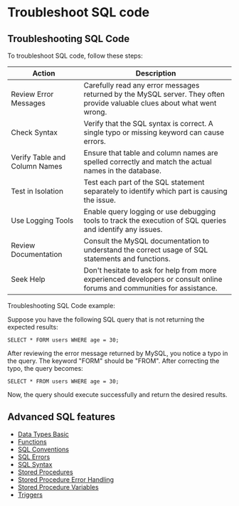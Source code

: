 # Troubleshoot SQL code

## Troubleshooting SQL Code

To troubleshoot SQL code, follow these steps:

| Action       | Description                                                                                                                    |
|--------------|--------------------------------------------------------------------------------------------------------------------------------|
| Review Error Messages | Carefully read any error messages returned by the MySQL server. They often provide valuable clues about what went wrong.       |
| Check Syntax  | Verify that the SQL syntax is correct. A single typo or missing keyword can cause errors.                                      |
| Verify Table and Column Names | Ensure that table and column names are spelled correctly and match the actual names in the database.                        |
| Test in Isolation | Test each part of the SQL statement separately to identify which part is causing the issue.                                   |
| Use Logging Tools | Enable query logging or use debugging tools to track the execution of SQL queries and identify any issues.                   |
| Review Documentation | Consult the MySQL documentation to understand the correct usage of SQL statements and functions.                              |
| Seek Help | Don't hesitate to ask for help from more experienced developers or consult online forums and communities for assistance.       |

Troubleshooting SQL Code example:

Suppose you have the following SQL query that is not returning the expected results:

```text
SELECT * FORM users WHERE age = 30;
```

After reviewing the error message returned by MySQL, you notice a typo in the query. The keyword "FORM" should be "FROM". After correcting the typo, the query becomes:

```text
SELECT * FROM users WHERE age = 30;
```

Now, the query should execute successfully and return the desired results.

## Advanced SQL features

* [Data Types Basic](data-types-basic.md)
* [Functions](functions.md)
* [SQL Conventions](sql-conventions.md)
* [SQL Errors](sql-errors.md)
* [SQL Syntax](sql-syntax.md)
* [Stored Procedures](stored-procedures.md)
* [Stored Procedure Error Handling](stored-procedure-error-handling.md)
* [Stored Procedure Variables](stored-procedure-variables.md)
* [Triggers](triggers.md)